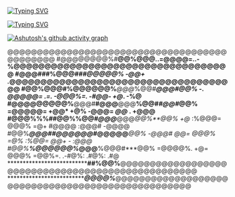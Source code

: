 [![Typing SVG](https://readme-typing-svg.demolab.com?font=Rubik&weight=800&size=30&pause=1000&color=2DE4CDEB&random=false&width=550&height=60&lines=Hi+there+i'm+PolyKnox;This+is+my+github;Expect+to+find+some+sh!tty+things)](https://git.io/typing-svg)

[![Typing SVG](https://readme-typing-svg.demolab.com?font=Rubik&weight=800&size=30&duration=0.1&pause=10000000&color=2DE4CDEB&random=false&width=550&height=60&lines=My+commitments)](https://git.io/typing-svg)

[![Ashutosh's github activity graph](https://github-readme-activity-graph.vercel.app/graph?username=polyknox&bg_color=000000&color=ffffff&line=80ffff&point=0080ff&area=true&hide_border=true)](https://github.com/ashutosh00710/github-readme-activity-graph)


@@@@@@@@@@@@@@@@@@@@@@@@@@@@@@@@@@@@@@@@@@@@@
#@@@@@@@@%#**************@@%************@@@..=@@@@=..-%@@@@@@@@@@@@@@@@@@@@@@@@@@@@@@@@@@@
#@@@###%@@@#*****##******@@@************@@%  -@@+  .*@@@@@@@@@@@@@@@@@@@@@@@@@@@@@@@@@@@@@
#@@%****@@@#**%@@@@@@%***@@@*%@@#***@@@#@@%  -*.  *@@@@@= .=.   -@@@%=.    -#@@-  +@*. -%@
#@@@@@@@@@%**@@@#**#@@@**@@@**%@@#*#@@#*@@%       =@@@@@=  +@@*  +@%  -@@@=  *@@*  .  +@@@
#@@@%%%##****@@%****%@@#*@@@***@@@*@@%**@@%   +@*  :%@@@=  @@@%  =@+  #@@@@  :@@@#   -@@@@
#@@%*********@@@#**#@@@**@@@***#@@@@@***@@%  -@@@#   *@@=  @@@%  =@%  :%@@=  *@@+  -  :@@@
#@@%**********%@@@@@@%***@@@****%@@@#***@@%  =@@@@%.  +@=  @@@%  =@@%=.   .-#@%: .#@%: .#@
******************************##%@@%****@@@@@@@@@@@@@@@@@@@@@@@@@@@@@@@@@@@@@@@@@@@@@@@@@@
******************************@@@@%*****@@@@@@@@@@@@@@@@@@@@@@@@@@@@@@@@@@@@@@@@@@@@@@@@@@
